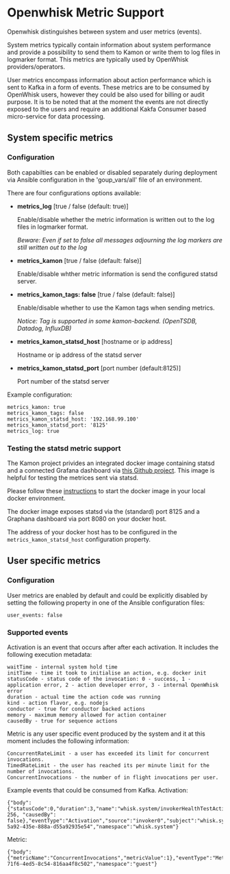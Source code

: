 <!--
#
# Licensed to the Apache Software Foundation (ASF) under one or more contributor
# license agreements.  See the NOTICE file distributed with this work for additional
# information regarding copyright ownership.  The ASF licenses this file to you
# under the Apache License, Version 2.0 (the # "License"); you may not use this
# file except in compliance with the License.  You may obtain a copy of the License
# at:
#
# http://www.apache.org/licenses/LICENSE-2.0
#
# Unless required by applicable law or agreed to in writing, software distributed
# under the License is distributed on an "AS IS" BASIS, WITHOUT WARRANTIES OR
# CONDITIONS OF ANY KIND, either express or implied.  See the License for the
# specific language governing permissions and limitations under the License.
#
-->
# Openwhisk Metric Support

Openwhisk distinguishes between system and user metrics (events).

System metrics typically contain information about system performance and provide a possibility to send them to Kamon or write them to log files in logmarker format. This metrics are typically used by OpenWhisk providers/operators.

User metrics encompass information about action performance which is sent to Kafka in a form of events. These metrics are to be consumed by OpenWhisk users, however they could be also used for billing or audit purpose. It is to be noted that at the moment the events are not directly exposed to the users and require an additional Kakfa Consumer based micro-service for data processing.

## System specific metrics
### Configuration

Both capabilties can be enabled or disabled separately during deployment via Ansible configuration in the 'goup_vars/all' file of an  environment.

There are four configurations options available:

- **metrics_log** [true / false  (default: true)]

  Enable/disable whether the metric information is written out to the log files in logmarker format.

  *Beware: Even if set to false all messages adjourning the log markers are still written out to the log*

- **metrics_kamon** [true / false (default: false)]

  Enable/disable whther metric information is send the configured statsd server.

- **metrics_kamon_tags: false** [true / false  (default: false)]

  Enable/disable whether to use the Kamon tags when sending metrics.

  *Notice: Tag is supported in some kamon-backend. (OpenTSDB, Datadog, InfluxDB)*

- **metrics_kamon_statsd_host** [hostname or ip address]

  Hostname or ip address of the statsd server

- **metrics_kamon_statsd_port** [port number (default:8125)]

  Port number of the statsd server


Example configuration:

```
metrics_kamon: true
metrics_kamon_tags: false
metrics_kamon_statsd_host: '192.168.99.100'
metrics_kamon_statsd_port: '8125'
metrics_log: true
```

### Testing the statsd metric support

The Kamon project privides an integrated docker image containing statsd and a connected Grafana dashboard via [this Github project](https://github.com/kamon-io/docker-grafana-graphite). This image is helpful for testing the metrices sent via statsd.

Please follow these [instructions](https://github.com/kamon-io/docker-grafana-graphite/blob/master/README.md) to start the docker image in your local docker environment.

The docker image exposes statsd via the (standard) port 8125 and a Graphana dashboard via port 8080 on your docker host.

The address of your docker host has to be configured in the `metrics_kamon_statsd_host` configuration property.

## User specific metrics
### Configuration
User metrics are enabled by default and could be explicitly disabled by setting the following property in one of the Ansible configuration files:
```
user_events: false
```

### Supported events
Activation is an event that occurs after after each activation. It includes the following execution metadata:
```
waitTime - internal system hold time
initTime - time it took to initialise an action, e.g. docker init
statusCode - status code of the invocation: 0 - success, 1 - application error, 2 - action developer error, 3 - internal OpenWhisk error
duration - actual time the action code was running
kind - action flavor, e.g. nodejs
conductor - true for conductor backed actions
memory - maximum memory allowed for action container
causedBy - true for sequence actions
```
Metric is any user specific event produced by the system and it at this moment includes the following information:
```
ConcurrentRateLimit - a user has exceeded its limit for concurrent invocations.
TimedRateLimit - the user has reached its per minute limit for the number of invocations.
ConcurrentInvocations - the number of in flight invocations per user.
```

Example events that could be consumed from Kafka.
Activation:
```
{"body":{"statusCode":0,"duration":3,"name":"whisk.system/invokerHealthTestAction0","waitTime":583915671,"conductor":false,"kind":"nodejs:6","initTime":0,"memory": 256, "causedBy": false},"eventType":"Activation","source":"invoker0","subject":"whisk.system","timestamp":1524476122676,"userId":"d0888ad5-5a92-435e-888a-d55a92935e54","namespace":"whisk.system"}
```
Metric:
```
{"body":{"metricName":"ConcurrentInvocations","metricValue":1},"eventType":"Metric","source":"controller0","subject":"guest","timestamp":1524476104419,"userId":"23bc46b1-71f6-4ed5-8c54-816aa4f8c502","namespace":"guest"}
```
